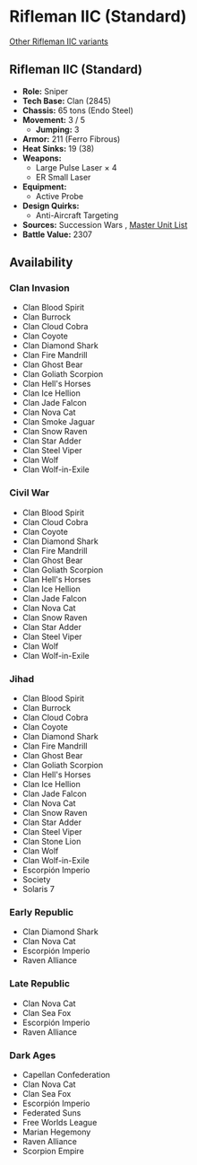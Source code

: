 # Rifleman IIC (Standard) 

[Other Rifleman IIC variants](../rifleman_iic.md) 

## Rifleman IIC (Standard) 

- **Role:** Sniper 
- **Tech Base:** Clan (2845) 
- **Chassis:** 65 tons (Endo Steel) 
- **Movement:** 3 / 5 
  - **Jumping:** 3 
- **Armor:** 211 (Ferro Fibrous) 
- **Heat Sinks:** 19 (38) 
- **Weapons:** 
  - Large Pulse Laser × 4 
  - ER Small Laser 
- **Equipment:** 
  - Active Probe 
- **Design Quirks:** 
  - Anti-Aircraft Targeting 
- **Sources:** Succession Wars , [Master Unit List](http://masterunitlist.info/Unit/Details/2710/rifleman-iic-standard) 
- **Battle Value:** 2307 

## Availability 

### Clan Invasion 

- Clan Blood Spirit 
- Clan Burrock 
- Clan Cloud Cobra 
- Clan Coyote 
- Clan Diamond Shark 
- Clan Fire Mandrill 
- Clan Ghost Bear 
- Clan Goliath Scorpion 
- Clan Hell's Horses 
- Clan Ice Hellion 
- Clan Jade Falcon 
- Clan Nova Cat 
- Clan Smoke Jaguar 
- Clan Snow Raven 
- Clan Star Adder 
- Clan Steel Viper 
- Clan Wolf 
- Clan Wolf-in-Exile 

### Civil War 

- Clan Blood Spirit 
- Clan Cloud Cobra 
- Clan Coyote 
- Clan Diamond Shark 
- Clan Fire Mandrill 
- Clan Ghost Bear 
- Clan Goliath Scorpion 
- Clan Hell's Horses 
- Clan Ice Hellion 
- Clan Jade Falcon 
- Clan Nova Cat 
- Clan Snow Raven 
- Clan Star Adder 
- Clan Steel Viper 
- Clan Wolf 
- Clan Wolf-in-Exile 

### Jihad 

- Clan Blood Spirit 
- Clan Burrock 
- Clan Cloud Cobra 
- Clan Coyote 
- Clan Diamond Shark 
- Clan Fire Mandrill 
- Clan Ghost Bear 
- Clan Goliath Scorpion 
- Clan Hell's Horses 
- Clan Ice Hellion 
- Clan Jade Falcon 
- Clan Nova Cat 
- Clan Snow Raven 
- Clan Star Adder 
- Clan Steel Viper 
- Clan Stone Lion 
- Clan Wolf 
- Clan Wolf-in-Exile 
- Escorpión Imperio 
- Society 
- Solaris 7 

### Early Republic 

- Clan Diamond Shark 
- Clan Nova Cat 
- Escorpión Imperio 
- Raven Alliance 

### Late Republic 

- Clan Nova Cat 
- Clan Sea Fox 
- Escorpión Imperio 
- Raven Alliance 

### Dark Ages 

- Capellan Confederation 
- Clan Nova Cat 
- Clan Sea Fox 
- Escorpión Imperio 
- Federated Suns 
- Free Worlds League 
- Marian Hegemony 
- Raven Alliance 
- Scorpion Empire 

